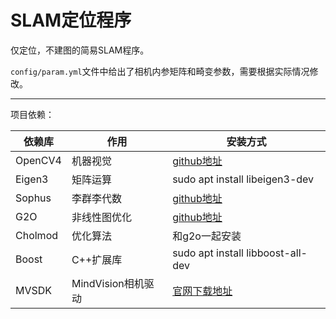 # SLAM定位程序

仅定位，不建图的简易SLAM程序。

`config/param.yml`文件中给出了相机内参矩阵和畸变参数，需要根据实际情况修改。

---

项目依赖：

| 依赖库  | 作用               | 安装方式                                                     |
| ------- | ------------------ | ------------------------------------------------------------ |
| OpenCV4 | 机器视觉           | [github地址](https://github.com/opencv/opencv)               |
| Eigen3  | 矩阵运算           | sudo apt install libeigen3-dev                               |
| Sophus  | 李群李代数         | [github地址](https://github.com/strasdat/Sophus)             |
| G2O     | 非线性图优化       | [github地址](https://github.com/RainerKuemmerle/g2o)         |
| Cholmod | 优化算法           | 和g2o一起安装                                                |
| Boost   | C++扩展库          | sudo apt install libboost-all-dev                            |
| MVSDK   | MindVision相机驱动 | [官网下载地址](http://www.mindvision.com.cn/rjxz/list_12.aspx) |


